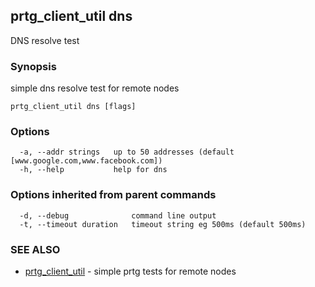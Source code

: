 ## prtg_client_util dns

DNS resolve test

### Synopsis


simple dns resolve test for remote nodes



```
prtg_client_util dns [flags]
```

### Options

```
  -a, --addr strings   up to 50 addresses (default [www.google.com,www.facebook.com])
  -h, --help           help for dns
```

### Options inherited from parent commands

```
  -d, --debug              command line output
  -t, --timeout duration   timeout string eg 500ms (default 500ms)
```

### SEE ALSO

* [prtg_client_util](prtg_client_util.md)	 - simple prtg tests for remote nodes

